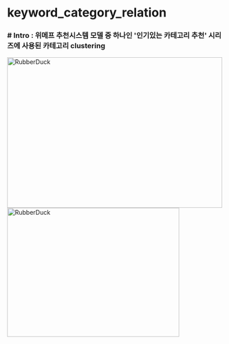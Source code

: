 # keyword_category_relation

### # Intro : 위메프 추천시스템 모델 중 하나인 '인기있는 카테고리 추천' 시리즈에 사용된 카테고리 clustering 

<img src="https://user-images.githubusercontent.com/42336056/76514891-f61c9c00-649b-11ea-94f3-24b4560d87bc.png" width="500px" height="350px" title="px(픽셀) 크기 설정" alt="RubberDuck"></img><br/>
<img src="https://user-images.githubusercontent.com/42336056/76514905-fcab1380-649b-11ea-967d-3d755363ea98.png" width="400px" height="300px" title="%(비율) 크기 설정" alt="RubberDuck"></img>

